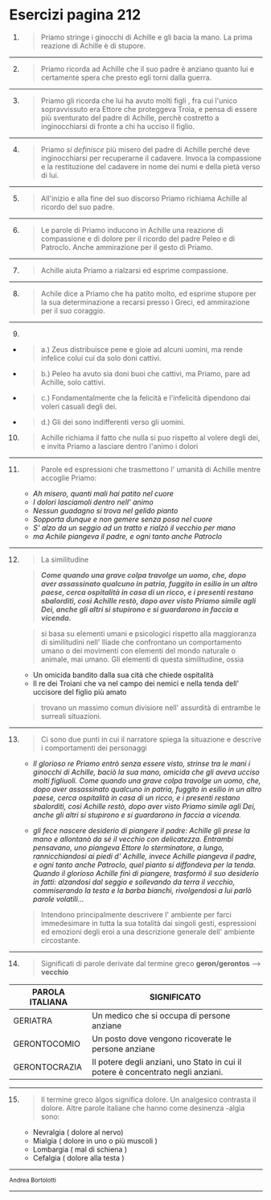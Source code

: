 # Esercizi pagina 212

1. > Priamo stringe i ginocchi di Achille e gli bacia la mano. La prima reazione di Achille è di stupore.

---

2. > Priamo ricorda ad Achille che il suo padre è anziano quanto lui e certamente spera che presto egli torni dalla guerra.

---

3. > Priamo gli ricorda che lui ha avuto molti figli , fra cui l'unico sopravvissuto era Ettore che proteggeva Troia, e pensa di essere più sventurato del padre di Achille, perchè costretto a inginocchiarsi di fronte a chi ha ucciso il figlio.

---

4. > Priamo _si definisce_ più misero del padre di Achille perché deve inginocchiarsi per recuperarne il cadavere.  Invoca la compassione e la restituzione del cadavere in nome dei numi e della pietà verso di lui. <!-- Metadata: type: Note; created: 2020-09-15 23:31:45; reads: 1; read: 2020-09-15 23:31:45; revision: 1; modified: 2020-09-15 23:31:45; --> <!-- Metadata: type: Note; created: 2020-09-16 14:27:39; reads: 13; read: 2020-09-17 10:18:01; revision: 1; modified: 2020-09-16 14:27:39; --> <!-- Metadata: type: Note; created: 2020-09-17 10:18:22; reads: 5; read: 2020-09-17 10:19:07; revision: 1; modified: 2020-09-17 10:18:22; -->

---

5. > All'inizio e alla fine del suo discorso Priamo richiama Achille al ricordo del suo padre.

---

6. > Le parole di Priamo inducono in Achille una reazione di compassione e di dolore per il ricordo del padre Peleo e di Patroclo. Anche ammirazione per il gesto di Priamo.

---

7. > Achille aiuta Priamo a rialzarsi ed esprime compassione. <!-- Metadata: type: Note; created: 2020-09-17 10:18:22; reads: 3; read: 2020-09-17 10:19:09; revision: 1; modified: 2020-09-17 10:18:22; -->

---

8. >Achile dice a Priamo che ha patito molto, ed esprime stupore per la sua determinazione a recarsi presso i Greci, ed ammirazione per il suo coraggio.

---

9. 
* > a.) Zeus distribuisce pene e gioie ad alcuni uomini, ma rende infelice colui cui da solo doni cattivi. 
* >  b.) Peleo ha avuto sia doni buoi che cattivi, ma Priamo, pare ad Achille, solo cattivi. 
*  >  c.) Fondamentalmente che la felicità e l'infelicità dipendono dai voleri casuali degli dei. 
*  >  d.) Gli dei sono indifferenti verso gli uomini.
10. > Achille richiama il fatto che nulla si puo rispetto al volere degli dei, e invita Priamo a lasciare dentro l'animo i dolori <!-- Metadata: type: Note; created: 2020-09-15 23:31:45; reads: 1; read: 2020-09-15 23:31:45; revision: 1; modified: 2020-09-15 23:31:45; --> <!-- Metadata: type: Note; created: 2020-09-16 14:27:39; reads: 8; read: 2020-09-17 10:18:22; revision: 4; modified: 2020-09-17 10:18:22; --> <!-- Metadata: type: Note; created: 2020-09-17 10:18:22; reads: 3; read: 2020-09-17 10:22:50; revision: 2; modified: 2020-09-17 10:22:50; -->

---

11. > Parole ed espressioni che trasmettono l' umanità di Achille mentre accoglie Priamo:
    - _Ah misero, quanti mali hai patito nel cuore_
    - _I dolori lasciamoli dentro nell' animo_
    - _Nessun guadagno si trova nel gelido pianto_
    - _Sopporta dunque e non gemere senza posa nel cuore_
    - _S' alzo da un seggio ad un tratto e rialzò il vecchio per mano_
    - _ma Achile piangeva il padre, e ogni tanto anche Patroclo_

---

12. > La similitudine
 
    > ___Come quando una grave colpa travolge un uomo, che, dopo aver assassinato qualcuno in patria, fuggito in esilio in un altro paese, cerca ospitalità in casa di un ricco, e i presenti restano sbalorditì, così Achille restò, dopo aver visto Priamo simile agli Dei, anche gli altri si stupirono e si guardarono in faccia a vicenda.___

    > si basa su elementi umani e psicologici rispetto alla maggioranza di similitudini nell' Iliade che confrontano un comportamento umano o dei movimenti con elementi del mondo naturale o animale, mai umano. Gli elementi di questa similitudine, ossia
    - Un omicida bandito dalla sua cità che chiede ospitalità
    - Il re dei Troiani che va nel campo dei nemici e nella tenda dell' uccisore del figlio più amato
    > trovano un massimo comun divisiore nell' assurdità di entrambe le surreali situazioni. 

---

13. > Ci sono due punti in cui il narratore spiega la situazione e descrive i comportamenti dei personaggi
    - _Il glorioso re Priamo entrò senza essere visto, strinse tra le mani i ginocchi di Achille, baciò la sua mano, omicida che gli aveva ucciso molti figliuoli. Come quando una grave colpa travolge un uomo, che, dopo aver assassinato qualcuno in patria, fuggito in esilio in un altro paese, cerca ospitalità in casa di un ricco, e i presenti restano sbalorditì, così Achille restò, dopo aver visto Priamo simile agli Dei, anche gli altri si stupirono e si guardarono in faccia a vicenda._
 
    >   
    - _gli fece nascere desiderio di piangere il padre: Achille gli prese la mano e allontanò da sé il vecchio con delicatezza. Entrambi pensavano, uno piangeva Ettore lo sterminatore, a lungo, rannicchiandosi ai piedi d' Achille, invece Achille piangeva il padre, e ogni tanto anche Patroclo, quel pianto si diffondeva per la tenda. 
Quando il glorioso Achille finì di piangere, trasformò il suo desiderio in fatti: alzandosi dal seggio e sollevando da terra il vecchio, commiserando la testa e la barba bianchi, rivolgendosì a lui parlò parole volatili..._
    > Intendono principalmente descrivere l' ambiente per farci immedesimare in tutta la sua totalità dai singoli gesti, espressioni ed emozioni degli eroi a una descrizione generale dell' ambiente circostante.

---

14. > Significati di parole derivate dal termine greco **geron/gerontos** --> **vecchio**


|PAROLA ITALIANA|SIGNIFICATO|
|---|---|
|GERIATRA| Un medico che si occupa di persone anziane
|GERONTOCOMIO| Un posto dove vengono ricoverate le persone anziane
|GERONTOCRAZIA| Il potere degli anziani, uno Stato in cui il potere è concentrato negli anziani.

---

15. > Il termine greco àlgos significa dolore. Un analgesico contrasta il dolore. Altre parole italiane che hanno come desinenza -algìa sono:
    - Nevralgia ( dolore al nervo)
    - Mialgia ( dolore in uno o più muscoli ) 
    - Lombargia ( mal di schiena )
    - Cefalgia ( dolore alla testa )

---

<sup> Andrea Bortolotti </sup>

---

